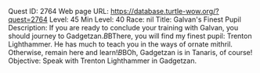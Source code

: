 Quest ID: 2764
Web page URL: https://database.turtle-wow.org/?quest=2764
Level: 45
Min Level: 40
Race: nil
Title: Galvan's Finest Pupil
Description: If you are ready to conclude your training with Galvan, you should journey to Gadgetzan.$B$BThere, you will find my finest pupil: Trenton Lighthammer. He has much to teach you in the ways of ornate mithril. Otherwise, remain here and learn!$B$BOh, Gadgetzan is in Tanaris, of course!
Objective: Speak with Trenton Lighthammer in Gadgetzan.
